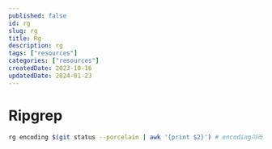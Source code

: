 ```yaml
---
published: false
id: rg
slug: rg
title: Rg
description: rg
tags: ["resources"]
categories: ["resources"]
createdDate: 2023-10-16
updatedDate: 2024-01-23
---
```


# Ripgrep

```bash
rg encoding $(git status --porcelain | awk '{print $2}') # encoding이라는 문자열 찾기
```
